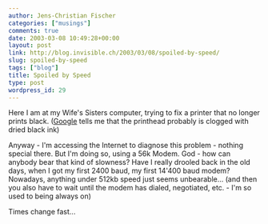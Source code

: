 ```yaml
---
author: Jens-Christian Fischer
categories: ["musings"]
comments: true
date: 2003-03-08 10:49:28+00:00
layout: post
link: http://blog.invisible.ch/2003/03/08/spoiled-by-speed/
slug: spoiled-by-speed
tags: ["blog"]
title: Spoiled by Speed
type: post
wordpress_id: 29
---
```


Here I am at my Wife's Sisters computer, trying to fix a printer that no longer prints black. ([Google](http://groups.google.com/groups?q=canon+s400+black+not+printing&hl=en&lr=&ie=UTF-8&oe=utf-8&sa=N&tab=wg) tells me that the printhead probably is clogged with dried black ink)

Anyway - I'm accessing the Internet to diagnose this problem - nothing special there. But I'm doing so, using a 56k Modem. God - how can anybody bear that kind of slowness? Have I really drooled back in the old days, when I got my first 2400 baud, my first 14'400 baud modem? Nowadays, anything under 512kb speed just seems unbearable... (and then you also have to wait until the modem has dialed, negotiated, etc. - I'm so used to being always on)

Times change fast...
